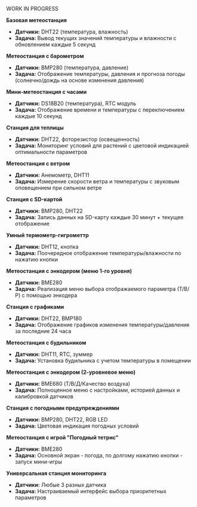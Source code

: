 WORK IN PROGRESS

**Базовая метеостанция**
- **Датчики:** DHT22 (температура, влажность)
- **Задача:** Вывод текущих значений температуры и влажности с обновлением каждые 5 секунд

**Метеостанция с барометром**
- **Датчики:** BMP280 (температура, давление)
- **Задача:** Отображение температуры, давления и прогноза погоды (солнечно/дождь на основе изменения давления)

**Мини-метеостанция с часами**
- **Датчики:** DS18B20 (температура), RTC модуль
- **Задача:** Отображение времени и температуры с переключением каждые 10 секунд

**Станция для теплицы**
- **Датчики:** DHT22, фоторезистор (освещенность)
- **Задача:** Мониторинг условий для растений с цветовой индикацией оптимальности параметров

**Метеостанция с ветром**
- **Датчики:** Анемометр, DHT11
- **Задача:** Измерение скорости ветра и температуры с звуковым оповещением при сильном ветре

**Станция с SD-картой**
- **Датчики:** BMP280, DHT22
- **Задача:** Запись данных на SD-карту каждые 30 минут + текущее отображение

**Умный термометр-гигрометтр**
- **Датчики:** DHT12, кнопка
- **Задача:** Поочередное отображение температуры/влажности по нажатию кнопки

**Метеостанция с энкодером (меню 1-го уровня)**
- **Датчики:** BME280
- **Задача:** Реализация меню выбора отображаемого параметра (Т/В/Р) с помощью энкодера

**Станция с графиками**
- **Датчики:** DHT22, BMP180
- **Задача:** Отображение графиков изменения температуры/давления за последние 24 часа

**Метеостанция с будильником**
- **Датчики:** DHT11, RTC, зуммер
- **Задача:** Установка будильника с учетом температуры в помещении


**Метеостанция с энкодером (2-уровневое меню)**
- **Датчики:** BME680 (Т/В/Д/Качество воздуха)
- **Задача:** Полноценное меню с настройками, историей данных и калибровкой датчиков

**Станция с погодными предупреждениями**
- **Датчики:** BMP280, DHT22, RGB LED
- **Задача:** Цветовая индикация погодных условий

**Метеостанция с игрой "Погодный тетрис"**
- **Датчики:** BME280
- **Задача:** Основной экран - погода, по долгому нажатию кнопки - запуск мини-игры

**Универсальная станция мониторинга**
- **Датчики:** Любые 3 разных датчика
- **Задача:** Настраиваемый интерфейс выбора приоритетных параметров

